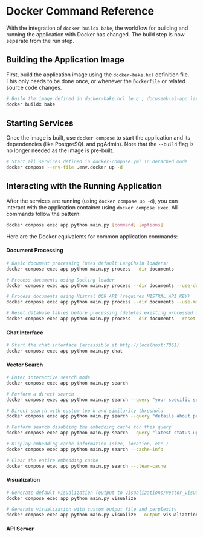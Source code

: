 # Docker Command Reference

With the integration of `docker buildx bake`, the workflow for building and running the application with Docker has changed. The build step is now separate from the run step.

## Building the Application Image

First, build the application image using the `docker-bake.hcl` definition file. This only needs to be done once, or whenever the `Dockerfile` or related source code changes.

```bash
# Build the image defined in docker-bake.hcl (e.g., docuseek-ai-app:latest)
docker buildx bake
```

## Starting Services

Once the image is built, use `docker compose` to start the application and its dependencies (like PostgreSQL and pgAdmin). Note that the `--build` flag is no longer needed as the image is pre-built.

```bash
# Start all services defined in docker-compose.yml in detached mode
docker compose --env-file .env.docker up -d
```

## Interacting with the Running Application

After the services are running (using `docker compose up -d`), you can interact with the application container using `docker compose exec`. All commands follow the pattern:

```bash
docker compose exec app python main.py [command] [options]
```

Here are the Docker equivalents for common application commands:

#### Document Processing
```bash
# Basic document processing (uses default LangChain loaders)
docker compose exec app python main.py process --dir documents

# Process documents using Docling loader
docker compose exec app python main.py process --dir documents --use-docling

# Process documents using Mistral OCR API (requires MISTRAL_API_KEY)
docker compose exec app python main.py process --dir documents --use-mistral

# Reset database tables before processing (deletes existing processed data)
docker compose exec app python main.py process --dir documents --reset-db
```

#### Chat Interface
```bash
# Start the chat interface (accessible at http://localhost:7861)
docker compose exec app python main.py chat
```

#### Vector Search
```bash
# Enter interactive search mode
docker compose exec app python main.py search

# Perform a direct search
docker compose exec app python main.py search --query "your specific search query here"

# Direct search with custom top-k and similarity threshold
docker compose exec app python main.py search --query "details about project X" --top-k 10 --threshold 0.65

# Perform search disabling the embedding cache for this query
docker compose exec app python main.py search --query "latest status update" --no-cache

# Display embedding cache information (size, location, etc.)
docker compose exec app python main.py search --cache-info

# Clear the entire embedding cache
docker compose exec app python main.py search --clear-cache
```

#### Visualization
```bash
# Generate default visualization (output to visualizations/vector_visualization.html)
docker compose exec app python main.py visualize

# Generate visualization with custom output file and perplexity
docker compose exec app python main.py visualize --output visualizations/custom_plot.html --perplexity 50
```

#### API Server
```